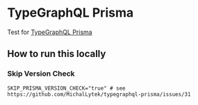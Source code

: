 # TypeGraphQL Prisma

Test for [TypeGraphQL Prisma](https://github.com/MichalLytek/typegraphql-prisma)

## How to run this locally

### Skip Version Check

```env
SKIP_PRISMA_VERSION_CHECK="true" # see https://github.com/MichalLytek/typegraphql-prisma/issues/31
```

